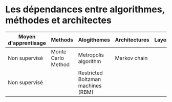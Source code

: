 # Les dépendances entre algorithmes, méthodes et architectes


| Moyen</br>d'apprentisage | Methods |Alogithemes | Architectures |  Layer | 
| ------------- | ------------- | ------------- | ------------- | ------------- | 
| Non supervisé | Monte Carlo Method |Metropolis algorithm | Markov chain | | 
| Non supervisé |   | Restricted Boltzman machines (RBM)  |  | | 

